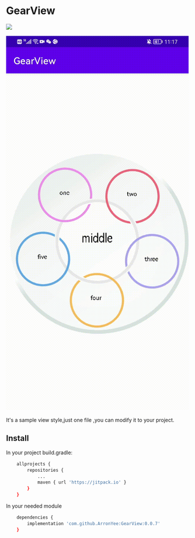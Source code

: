 # GearView

[![](https://jitpack.io/v/ArronYee/GearView.svg)](https://jitpack.io/#ArronYee/GearView)

![img](https://github.com/ArronYee/GearView/blob/main/SVID_20220128_111743_1.gif)

It's a sample view style,just one file ,you can modify it to your project.


## Install

In your project build.gradle:

```sh
	allprojects {
		repositories {
			...
			maven { url 'https://jitpack.io' }
		}
	}
```

In your needed module
```sh
	dependencies {
		implementation 'com.github.ArronYee:GearView:0.0.7'
	}
```



